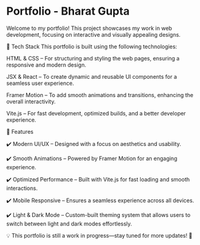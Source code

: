 # Portfolio - Bharat Gupta

Welcome to my portfolio! This project showcases my work in web development, focusing on interactive and visually appealing designs.

🚀 Tech Stack
This portfolio is built using the following technologies:

HTML & CSS – For structuring and styling the web pages, ensuring a responsive and modern design.

JSX & React – To create dynamic and reusable UI components for a seamless user experience.

Framer Motion – To add smooth animations and transitions, enhancing the overall interactivity.

Vite.js – For fast development, optimized builds, and a better developer experience.

🎨 Features

✔️ Modern UI/UX – Designed with a focus on aesthetics and usability.

✔️ Smooth Animations – Powered by Framer Motion for an engaging experience.

✔️ Optimized Performance – Built with Vite.js for fast loading and smooth interactions.

✔️ Mobile Responsive – Ensures a seamless experience across all devices.

✔️ Light & Dark Mode – Custom-built theming system that allows users to switch between light and dark modes effortlessly.

💡 This portfolio is still a work in progress—stay tuned for more updates! 🚀

